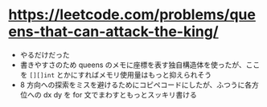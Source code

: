 # https://leetcode.com/problems/queens-that-can-attack-the-king/

- やるだけだった
- 書きやすさのため queens のメモに座標を表す独自構造体を使ったが、ここを `[][]int` とかにすればメモリ使用量はもっと抑えられそう
- 8 方向への探索をミスを避けるためにコピペコードにしたが、ふつうに各方位への dx dy を for 文でまわすともっとスッキリ書ける
